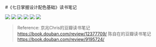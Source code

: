#《七日掌握设计配色基础》读书笔记

![](https://mmbiz.qpic.cn/mmbiz_png/DtXMOMzhHRePHFibkKI8cbaGQwSmLprS30icNiaYa83R94vpBSm5wjQGz24yI2JLdJmmPoQpkiciclmicz1W5fG1SicBg/640?wx_fmt=png&wxfrom=5&wx_lazy=1&wx_co=1)
 ![](https://mmbiz.qpic.cn/mmbiz_png/DtXMOMzhHRePHFibkKI8cbaGQwSmLprS3gzkdR9phMibm5w7QAYAeuyuwT63aib6XEVXkyCvFjMwvSqVXC3WVCUfA/640?wx_fmt=png&wxfrom=5&wx_lazy=1&wx_co=1)
 ![](https://mmbiz.qpic.cn/mmbiz_png/DtXMOMzhHRePHFibkKI8cbaGQwSmLprS30GV3Zriavz5RLMt67wgR9GEqU56UQFhUfWSDbiakLN0KzNqG8ibiaKTHvA/640?wx_fmt=png&wxfrom=5&wx_lazy=1&wx_co=1)
 ![](https://mmbiz.qpic.cn/mmbiz_png/DtXMOMzhHRePHFibkKI8cbaGQwSmLprS3cqFBrIMtkcjGauB4Kqfw6Gdef77eb41VvJ9oDY1iaczJyia9h8ibY17Bw/640?wx_fmt=png&wxfrom=5&wx_lazy=1&wx_co=1)
 ![](https://mmbiz.qpic.cn/mmbiz_png/DtXMOMzhHRePHFibkKI8cbaGQwSmLprS3bj9iabtsSyNnHtxAWJe4jDqqMp8QEgQ967ZD8LkpYVVkicWxyAIL9UZw/640?wx_fmt=png&wxfrom=5&wx_lazy=1&wx_co=1)
 ![](https://mmbiz.qpic.cn/mmbiz_png/DtXMOMzhHRePHFibkKI8cbaGQwSmLprS3Qa1nicEVQkePh5d0hEtSc5PavnLrm7lam6BkdHjbRfxkIg3ddTrVeAA/640?wx_fmt=png&wxfrom=5&wx_lazy=1&wx_co=1)

> Reference:
京兆Chris的豆瓣读书笔记
https://book.douban.com/review/12377709/
陈自在的豆瓣读书笔记
https://book.douban.com/review/9195724/